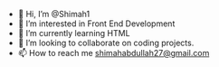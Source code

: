 - 👋 Hi, I’m @Shimah1
- 👀 I’m interested in Front End Development
- 🌱 I’m currently learning HTML
- 💞️ I’m looking to collaborate on coding projects.
- 📫 How to reach me shimahabdullah27@gmail.com

<!---
Shimah1/Shimah1 is a ✨ special ✨ repository because its `README.md` (this file) appears on your GitHub profile.
You can click the Preview link to take a look at your changes.
--->
